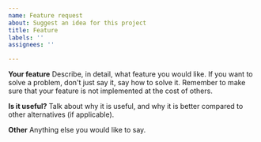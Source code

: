 ```yaml
---
name: Feature request
about: Suggest an idea for this project
title: Feature
labels: ''
assignees: ''

---
```


**Your feature**
Describe, in detail, what feature you would like. If you want to solve a problem, don't just say it, say how to solve it. Remember to make sure that your feature is not implemented at the cost of others.

**Is it useful?**
Talk about why it is useful, and why it is better compared to other alternatives (if applicable).

**Other**
Anything else you would like to say.
